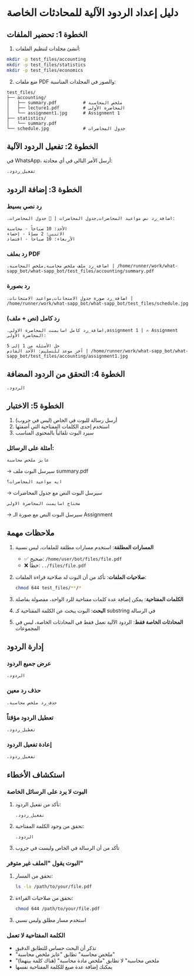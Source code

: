 # دليل إعداد الردود الآلية للمحادثات الخاصة

## الخطوة 1: تحضير الملفات

1. أنشئ مجلدات لتنظيم الملفات:
```bash
mkdir -p test_files/accounting
mkdir -p test_files/statistics
mkdir -p test_files/economics
```

2. ضع ملفات PDF والصور في المجلدات المناسبة:
```
test_files/
├── accounting/
│   ├── summary.pdf          # ملخص المحاسبة
│   ├── lecture1.pdf         # المحاضرة الأولى
│   └── assignment1.jpg      # Assignment 1
├── statistics/
│   └── summary.pdf
└── schedule.jpg             # جدول المحاضرات
```

## الخطوة 2: تفعيل الردود الآلية

في WhatsApp، أرسل الأمر التالي في أي محادثة:
```
.تفعيل_ردود
```

## الخطوة 3: إضافة الردود

### رد نصي بسيط
```
.اضافة_رد نص مواعيد المحاضرات,جدول المحاضرات | 📅 جدول المحاضرات:

الأحد: 10 صباحاً - محاسبة
الاثنين: 2 مساءً - إحصاء  
الأربعاء: 10 صباحاً - اقتصاد
```

### رد بملف PDF
```
.اضافة_رد ملف ملخص محاسبة,ملخص المحاسبة | /home/runner/work/what-sapp_bot/what-sapp_bot/test_files/accounting/summary.pdf
```

### رد بصورة
```
.اضافة_رد صورة جدول الامتحانات,مواعيد الامتحانات | /home/runner/work/what-sapp_bot/what-sapp_bot/test_files/schedule.jpg
```

### رد كامل (نص + ملف)
```
.اضافة_رد كامل اسايمنت المحاضرة الاولي,assignment 1 | ✍️ Assignment المحاضرة الأولى:

حل الأسئلة من 1 إلى 5
آخر موعد للتسليم: الأحد القادم | /home/runner/work/what-sapp_bot/what-sapp_bot/test_files/accounting/assignment1.jpg
```

## الخطوة 4: التحقق من الردود المضافة

```
.الردود
```

## الخطوة 5: الاختبار

1. أرسل رسالة للبوت في الخاص (ليس في جروب)
2. استخدم إحدى الكلمات المفتاحية التي أضفتها
3. سيرد البوت تلقائياً بالمحتوى المناسب

### أمثلة على الرسائل:

```
عايز ملخص محاسبة
```
→ سيرسل البوت ملف summary.pdf

```
ايه مواعيد المحاضرات؟
```
→ سيرسل البوت النص مع جدول المحاضرات

```
محتاج اسايمنت المحاضرة الاولي
```
→ سيرسل البوت النص مع صورة الـ Assignment

## ملاحظات مهمة

1. **المسارات المطلقة**: استخدم مسارات مطلقة للملفات، ليس نسبية
   - ✅ صحيح: `/home/user/bot/files/file.pdf`
   - ❌ خطأ: `../files/file.pdf`

2. **صلاحيات الملفات**: تأكد من أن البوت له صلاحية قراءة الملفات:
   ```bash
   chmod 644 test_files/**/*
   ```

3. **الكلمات المفتاحية**: يمكن إضافة عدة كلمات مفتاحية للرد الواحد، مفصولة بفاصلة

4. **البحث**: البوت يبحث عن الكلمة المفتاحية كـ substring في الرسالة

5. **المحادثات الخاصة فقط**: الردود الآلية تعمل فقط في المحادثات الخاصة، ليس في المجموعات

## إدارة الردود

### عرض جميع الردود
```
.الردود
```

### حذف رد معين
```
.حذف_رد ملخص محاسبة
```

### تعطيل الردود مؤقتاً
```
.تعطيل_ردود
```

### إعادة تفعيل الردود
```
.تفعيل_ردود
```

## استكشاف الأخطاء

### البوت لا يرد على الرسائل الخاصة

1. تأكد من تفعيل الردود:
   ```
   .تفعيل_ردود
   ```

2. تحقق من وجود الكلمة المفتاحية:
   ```
   .الردود
   ```

3. تأكد من أن الرسالة في الخاص وليست في جروب

### البوت يقول "الملف غير متوفر"

1. تحقق من المسار:
   ```bash
   ls -la /path/to/your/file.pdf
   ```

2. تحقق من صلاحيات القراءة:
   ```bash
   chmod 644 /path/to/your/file.pdf
   ```

3. استخدم مسار مطلق وليس نسبي

### الكلمة المفتاحية لا تعمل

- تذكر أن البحث حساس للتطابق الدقيق
- "ملخص محاسبة" تطابق "عايز ملخص محاسبة"
- "ملخص محاسبة" لا تطابق "ملخص مادة محاسبة" (هناك كلمة بينهما)
- يمكنك إضافة عدة صيغ للكلمة المفتاحية نفسها
